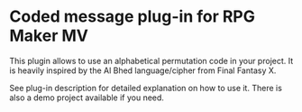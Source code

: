 # Coded message plug-in for RPG Maker MV

This plugin allows to use an alphabetical permutation code in your project. It is heavily inspired by the Al Bhed language/cipher from Final Fantasy X.

See plug-in description for detailed explanation on how to use it. There is also a demo project available if you need.
